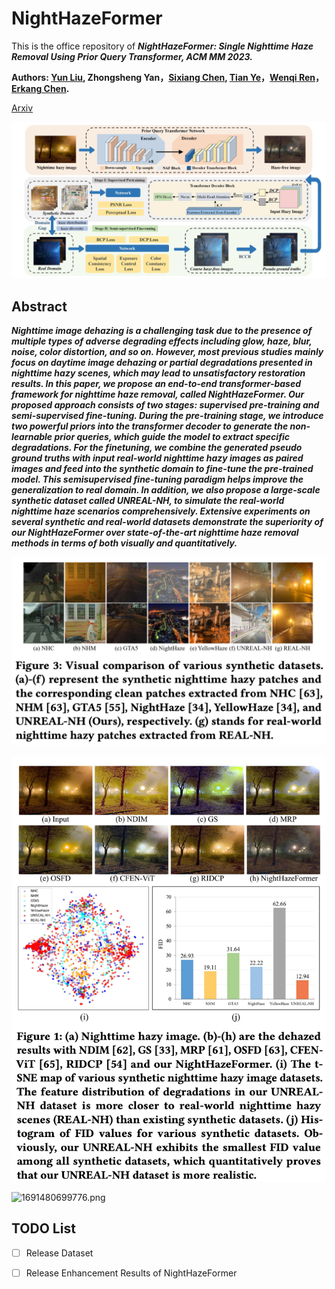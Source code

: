 # NightHazeFormer
This is the office repository of ***NightHazeFormer: Single Nighttime Haze Removal Using Prior Query Transformer, ACM MM 2023.***

**Authors: [Yun Liu](https://scholar.google.com/citations?user=9fjHp-EAAAAJ&hl=en), Zhongsheng Yan，[Sixiang Chen](https://scholar.google.com/citations?user=EtljKSgAAAAJ&hl=en), [Tian Ye](https://owen718.github.io)，[Wenqi Ren](https://sites.google.com/view/wenqiren/homepage)，[Erkang Chen](https://scholar.google.com/citations?user=hWo1RTsAAAAJ&hl=en).**

[Arxiv](https://arxiv.org/pdf/2305.09533.pdf)

![1691480646690.png](./img/1691480646690.png)


## Abstract
***Nighttime image dehazing is a challenging task due to the presence of multiple types of adverse degrading effects including glow, haze, blur, noise, color distortion, and so on. However, most previous studies mainly focus on daytime image dehazing or partial degradations presented in nighttime hazy scenes, which may lead to unsatisfactory restoration results. In this paper, we propose an end-to-end transformer-based framework for nighttime haze removal, called NightHazeFormer. Our proposed approach consists of two stages: supervised pre-training and semi-supervised fine-tuning. During the pre-training stage, we introduce two powerful priors into the transformer decoder to generate the non-learnable prior queries, which guide the model to extract specific degradations. For the finetuning, we combine the generated pseudo ground truths with input real-world nighttime hazy images as paired images and feed into the synthetic domain to fine-tune the pre-trained model. This semisupervised fine-tuning paradigm helps improve the generalization to real domain. In addition, we also propose a large-scale synthetic dataset called UNREAL-NH, to simulate the real-world nighttime haze scenarios comprehensively. Extensive experiments on several synthetic and real-world datasets demonstrate the superiority of our NightHazeFormer over state-of-the-art nighttime haze removal methods in terms of both visually and quantitatively.***


![1691480677807.png](./img/1691480677807.png)

![1691480632940.png](./img/1691480632940.png)



![1691480699776.png](./img/1691480699776.png)

## TODO List
- [ ] Release Dataset
- [ ] Release Enhancement Results of NightHazeFormer


